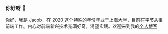 ### 你好呀 👋

你好，我是 Jacob，在 2020 这个特殊的年份毕业于上海大学，目前在字节从事前端工作。内心对前端新兴技术充满好奇，渴望实践。欢迎来到我的[个人博客](https://lcs.show/)
